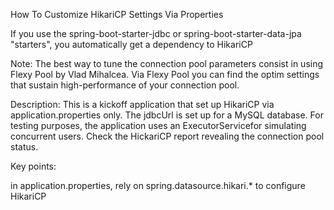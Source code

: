 How To Customize HikariCP Settings Via Properties

If you use the spring-boot-starter-jdbc or spring-boot-starter-data-jpa "starters", you automatically get a dependency to HikariCP

Note: The best way to tune the connection pool parameters consist in using Flexy Pool by Vlad Mihalcea. Via Flexy Pool you can find the optim settings that sustain high-performance of your connection pool.

Description: This is a kickoff application that set up HikariCP via application.properties only. The jdbcUrl is set up for a MySQL database. For testing purposes, the application uses an ExecutorServicefor simulating concurrent users. Check the HickariCP report revealing the connection pool status.

Key points:

in application.properties, rely on spring.datasource.hikari.* to configure HikariCP